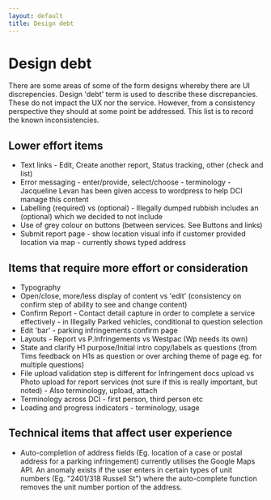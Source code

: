 ```yaml
---
layout: default
title: Design debt
---
```

# Design debt

There are some areas of some of the form designs whereby there are UI discrepencies. Design 'debt' term is used to describe these discrepancies.
These do not impact the UX nor the service. However, from a consistency perspective they should at some point be addressed.
This list is to record the known inconsistencies.

## Lower effort items

- Text links - Edit, Create another report, Status tracking, other (check and list)
- Error messaging - enter/provide, select/choose - terminology - Jacqueline Levan has been given access to wordpress to help DCI manage this content
- Labelling (required) vs (optional) - Illegally dumped rubbish includes an (optional) which we decided to not include
- Use of grey colour on buttons (between services. See Buttons and links)
- Submit report page - show location visual info if customer provided location via map - currently shows typed address

## Items that require more effort or consideration

- Typography
- Open/close, more/less display of content vs 'edit' (consistency on confirm step of ability to see and change content)
- Confirm Report - Contact detail capture in order to complete a service effectively - in Illegally Parked vehicles, conditional to question selection
- Edit 'bar' - parking infringements confirm page
- Layouts - Report vs P.Infringements vs Westpac (Wp needs its own)
- State and clarify H1 purpose/Initial intro copy/labels as questions (from Tims feedback on H1s as question or over arching theme of page eg. for multiple questions)
- File upload validation step is different for Infringement docs upload vs Photo upload for report services (not sure if this is really important, but noted) - Also terminology, upload, attach
- Terminology across DCI - first person, third person etc
- Loading and progress indicators - terminology, usage

## Technical items that affect user experience

- Auto-completion of address fields (Eg. location of a case or postal address for a parking infringement) currently utilises the Google Maps API. An anomaly exists if the user enters in certain types of unit numbers (Eg. "2401/318 Russell St") where the auto-complete function removes the unit number portion of the address.
